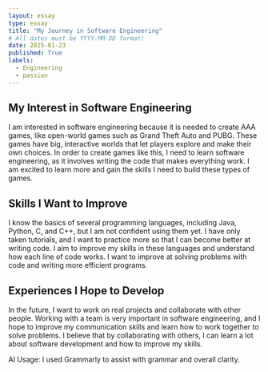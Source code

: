 ```yaml
---
layout: essay
type: essay
title: "My Journey in Software Engineering"
# All dates must be YYYY-MM-DD format!
date: 2025-01-23
published: True
labels:
  - Engineering
  - passion
---
```




## My Interest in Software Engineering

I am interested in software engineering because it is needed to create AAA games, like open-world games such as Grand Theft Auto and PUBG. These games have big, interactive worlds that let players explore and make their own choices. In order to create games like this, I need to learn software engineering, as it involves writing the code that makes everything work. I am excited to learn more and gain the skills I need to build these types of games.

## Skills I Want to Improve

I know the basics of several programming languages, including Java, Python, C, and C++, but I am not confident using them yet. I have only taken tutorials, and I want to practice more so that I can become better at writing code. I aim to improve my skills in these languages and understand how each line of code works. I want to improve at solving problems with code and writing more efficient programs. 

## Experiences I Hope to Develop

In the future, I want to work on real projects and collaborate with other people. Working with a team is very important in software engineering, and I hope to improve my communication skills and learn how to work together to solve problems. I believe that by collaborating with others, I can learn a lot about software development and how to improve my skills.

AI Usage: I used Grammarly to assist with grammar and overall clarity.
